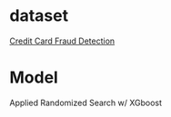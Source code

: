 # dataset

[Credit Card Fraud Detection](https://www.kaggle.com/datasets/mlg-ulb/creditcardfraud)

# Model

Applied Randomized Search w/ XGboost
